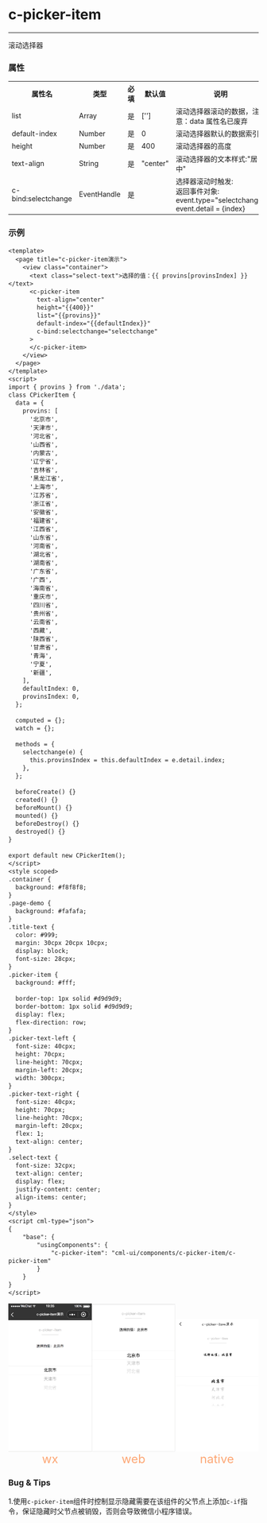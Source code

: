 # c-picker-item

---

滚动选择器

### 属性

<table>
  <tr>
    <th>属性名</th>
    <th>类型</th>
    <th>必填</th>
    <th>默认值</th>
    <th>说明</th>
  </tr>
  <tr>
    <td>list</td>
    <td>Array</td>
    <td>是</td>
    <td>['']</td>
    <td>滚动选择器滚动的数据，注意：data 属性名已废弃</td>
  </tr>
  <tr>
    <td>default-index</td>
    <td>Number</td>
    <td>是</td>
    <td>0</td>
    <td>滚动选择器默认的数据索引</td>
  </tr>
  <tr>
    <td>height</td>
    <td>Number</td>
    <td>是</td>
    <td>400</td>
    <td>滚动选择器的高度</td>
  </tr>
  <tr>
    <td>text-align</td>
    <td>String</td>
    <td>是</td>
    <td>"center"</td>
    <td>滚动选择器的文本样式:"居中"</td>
  </tr>
  <tr>
    <td>c-bind:selectchange</td>
    <td>EventHandle</td>
    <td>是</td>
    <td></td>
    <td>
    选择器滚动时触发:
    <br/>
    返回事件对象:
    <br/>
    event.type="selectchange"
    <br/>
    event.detail = {index}</td>
  </tr>
</table>

### 示例

```vue
<template>
  <page title="c-picker-item演示">
    <view class="container">
      <text class="select-text">选择的值：{{ provins[provinsIndex] }}</text>
      <c-picker-item
        text-align="center"
        height="{{400}}"
        list="{{provins}}"
        default-index="{{defaultIndex}}"
        c-bind:selectchange="selectchange"
      >
      </c-picker-item>
    </view>
  </page>
</template>
<script>
import { provins } from './data';
class CPickerItem {
  data = {
    provins: [
      '北京市',
      '天津市',
      '河北省',
      '山西省',
      '内蒙古',
      '辽宁省',
      '吉林省',
      '黑龙江省',
      '上海市',
      '江苏省',
      '浙江省',
      '安徽省',
      '福建省',
      '江西省',
      '山东省',
      '河南省',
      '湖北省',
      '湖南省',
      '广东省',
      '广西',
      '海南省',
      '重庆市',
      '四川省',
      '贵州省',
      '云南省',
      '西藏',
      '陕西省',
      '甘肃省',
      '青海',
      '宁夏',
      '新疆',
    ],
    defaultIndex: 0,
    provinsIndex: 0,
  };

  computed = {};
  watch = {};

  methods = {
    selectchange(e) {
      this.provinsIndex = this.defaultIndex = e.detail.index;
    },
  };

  beforeCreate() {}
  created() {}
  beforeMount() {}
  mounted() {}
  beforeDestroy() {}
  destroyed() {}
}

export default new CPickerItem();
</script>
<style scoped>
.container {
  background: #f8f8f8;
}
.page-demo {
  background: #fafafa;
}
.title-text {
  color: #999;
  margin: 30cpx 20cpx 10cpx;
  display: block;
  font-size: 28cpx;
}
.picker-item {
  background: #fff;

  border-top: 1px solid #d9d9d9;
  border-bottom: 1px solid #d9d9d9;
  display: flex;
  flex-direction: row;
}
.picker-text-left {
  font-size: 40cpx;
  height: 70cpx;
  line-height: 70cpx;
  margin-left: 20cpx;
  width: 300cpx;
}
.picker-text-right {
  font-size: 40cpx;
  height: 70cpx;
  line-height: 70cpx;
  margin-left: 20cpx;
  flex: 1;
  text-align: center;
}
.select-text {
  font-size: 32cpx;
  text-align: center;
  display: flex;
  justify-content: center;
  align-items: center;
}
</style>
<script cml-type="json">
{
    "base": {
        "usingComponents": {
            "c-picker-item": "cml-ui/components/c-picker-item/c-picker-item"
        }
    }
}
</script>
```

<div style="display: flex;flex-direction: row;justify-content: space-around; align-items: flex-end;">
  <div style="display: flex;flex-direction: column;align-items: center;">
    <img src="../images/picker_item.png" width="200px" />
    <text style="color: #fda775;font-size: 24px;">wx</text>
  </div>
  <div style="display: flex;flex-direction: column;align-items: center;">
    <img src="../images/picker_item_web.png" width="200px" />
    <text style="color: #fda775;font-size: 24px;">web</text>
  </div>
  <div style="display: flex;flex-direction: column;align-items: center;">
    <img src="../images/picker_item_weex.jpeg" width="200px" />
    <text style="color: #fda775;font-size: 24px;">native</text>
  </div>
</div>

### Bug & Tips

1.使用`c-picker-item`组件时控制显示隐藏需要在该组件的父节点上添加`c-if`指令，保证隐藏时父节点被销毁，否则会导致微信小程序错误。
